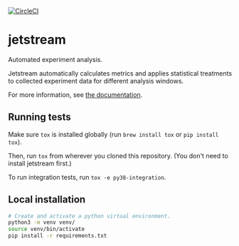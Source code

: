 [![CircleCI](https://circleci.com/gh/mozilla/jetstream/tree/master.svg?style=shield)](https://circleci.com/gh/mozilla/jetstream/tree/master)

# jetstream

Automated experiment analysis.

Jetstream automatically calculates metrics and applies statistical treatments to collected experiment data for different analysis windows.

For more information, see [the documentation](https://github.com/mozilla/jetstream/wiki).

## Running tests

Make sure `tox` is installed globally (run `brew install tox` or `pip install tox`).

Then, run `tox` from wherever you cloned this repository. (You don't need to install jetstream first.)

To run integration tests, run `tox -e py38-integration`.


## Local installation

```bash
# Create and activate a python virtual environment.
python3 -m venv venv/
source venv/bin/activate
pip install -r requirements.txt
```
